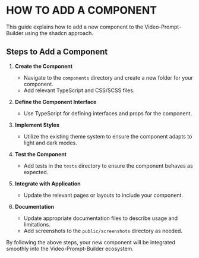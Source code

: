 # HOW TO ADD A COMPONENT

This guide explains how to add a new component to the Video-Prompt-Builder using the shadcn approach.

## Steps to Add a Component

1. **Create the Component**
   - Navigate to the `components` directory and create a new folder for your component.
   - Add relevant TypeScript and CSS/SCSS files.

2. **Define the Component Interface**
   - Use TypeScript for defining interfaces and props for the component.

3. **Implement Styles**
   - Utilize the existing theme system to ensure the component adapts to light and dark modes.

4. **Test the Component**
   - Add tests in the `tests` directory to ensure the component behaves as expected.

5. **Integrate with Application**
   - Update the relevant pages or layouts to include your component.

6. **Documentation**
   - Update appropriate documentation files to describe usage and limitations.
   - Add screenshots to the `public/screenshots` directory as needed.

By following the above steps, your new component will be integrated smoothly into the Video-Prompt-Builder ecosystem.

